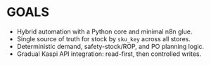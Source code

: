 # GOALS
- Hybrid automation with a Python core and minimal n8n glue.
- Single source of truth for stock by `sku_key` across all stores.
- Deterministic demand, safety-stock/ROP, and PO planning logic.
- Gradual Kaspi API integration: read-first, then controlled writes.

